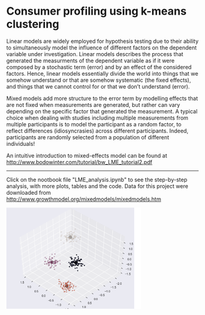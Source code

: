 # Consumer profiling using k-means clustering

Linear models are widely employed for hypothesis testing due to their ability to simultaneously model the influence of different factors on the dependent variable under investigation. Linear models describes the process that generated the measurments of the dependent variable as if it were composed by a stochastic term (error) and by an effect of the considered factors. Hence, linear models essentially divide the world into things that we somehow understand or that are somehow systematic (the fixed effects), and things that we cannot control for or that we don’t understand (error). 

Mixed models add more structure to the error term by modelling effects that are not fixed when measurements are generated, but rather  can vary depending on the specific factor that generated the measurement. A typical choice when dealing with studies including multiple measurements from multiple participants is to model the participant as a random factor, to reflect differences (idiosyncrasies) across different participants. Indeed, participants are randomly selected from a population of different individuals!

An intuitive introduction to mixed-effects model can be found at http://www.bodowinter.com/tutorial/bw_LME_tutorial2.pdf

---
Click on the nootbook file "LME_analysis.ipynb" to see the step-by-step analysis, with more plots, tables and the code. 
Data for this project were downloaded from http://www.growthmodel.org/mixedmodels/mixedmodels.htm

<img align="left" width="70%" height="70%" src="result.png"><br/>

